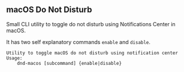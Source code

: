 ## macOS Do Not Disturb

Small CLI utility to toggle do not disturb using Notifications Center in macOS.

It has two self explanatory commands `enable` and `disable`.

```
Utility to toggle macOS do not disturb using notification center
Usage: 
    dnd-macos [subcommand] {enable|disable}
```

